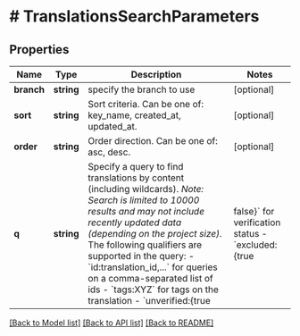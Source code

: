 # # TranslationsSearchParameters

## Properties

Name | Type | Description | Notes
------------ | ------------- | ------------- | -------------
**branch** | **string** | specify the branch to use | [optional] 
**sort** | **string** | Sort criteria. Can be one of: key_name, created_at, updated_at. | [optional] 
**order** | **string** | Order direction. Can be one of: asc, desc. | [optional] 
**q** | **string** | Specify a query to find translations by content (including wildcards).  *Note: Search is limited to 10000 results and may not include recently updated data (depending on the project size).*  The following qualifiers are supported in the query:  - &#x60;id:translation_id,...&#x60; for queries on a comma-separated list of ids - &#x60;tags:XYZ&#x60; for tags on the translation - &#x60;unverified:{true|false}&#x60; for verification status - &#x60;excluded:{true|false}&#x60; for exclusion status - &#x60;updated_at:{&gt;&#x3D;|&lt;&#x3D;}2013-02-21T00:00:00Z&#x60; for date range queries  Find more examples [here](/en/api/strings/usage-examples). | [optional] 

[[Back to Model list]](../../README.md#documentation-for-models) [[Back to API list]](../../README.md#documentation-for-api-endpoints) [[Back to README]](../../README.md)


